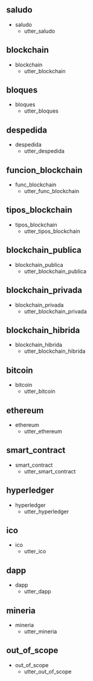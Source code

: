 ## saludo
* saludo
  - utter_saludo

## blockchain
* blockchain
  - utter_blockchain

## bloques
* bloques
  - utter_bloques

## despedida
* despedida
  - utter_despedida

## funcion_blockchain
* func_blockchain
  - utter_func_blockchain

## tipos_blockchain
* tipos_blockchain
  - utter_tipos_blockchain

## blockchain_publica
* blockchain_publica
  - utter_blockchain_publica

## blockchain_privada
* blockchain_privada
  - utter_blockchain_privada

## blockchain_hibrida
* blockchain_hibrida
  - utter_blockchain_hibrida

## bitcoin
* bitcoin
  - utter_bitcoin

## ethereum
* ethereum
  - utter_ethereum

## smart_contract
* smart_contract
  - utter_smart_contract

## hyperledger
* hyperledger
  - utter_hyperledger

## ico
* ico
  - utter_ico

## dapp
* dapp
  - utter_dapp

## mineria
* mineria
  - utter_mineria

## out_of_scope
* out_of_scope
  - utter_out_of_scope
